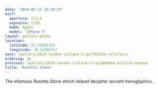 ```yaml
---
date: '2014-03-11 15:29:23'
exif:
  aperture: f/2.4
  exposure: 1/20
  make: Apple
  model: 'iPhone 5'
layout: gallery-photo
location:
  latitude: 51.51931333
  longitude: -0.12704717
next: /gallery/2014-london-iceland-trip/f9b153c-artifacts
ordering: 36
previous: /gallery/2014-london-iceland-trip/b0d46ee-british-museum
title: 'Rosetta Stone'
---
```


The infamous Rosetta Stone which helped decipher ancient hieroglyphics.
